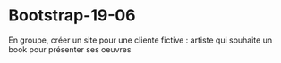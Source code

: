 # Bootstrap-19-06
En groupe, créer un site pour une cliente fictive : artiste qui souhaite un book pour présenter ses oeuvres

